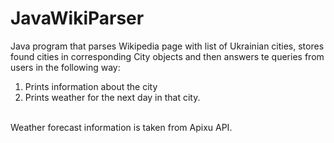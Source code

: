 # JavaWikiParser
Java program that parses Wikipedia page with list of Ukrainian cities, stores found cities in corresponding City objects and then answers te queries from users in the following way:
<ol><li>Prints information about the city</li><li>Prints weather for the next day in that city.</li></ol><br>
Weather forecast information is taken from Apixu API.
